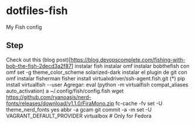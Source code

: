 # dotfiles-fish
My Fish config

## Step
Check out this (blog post)[https://blog.devopscomplete.com/fishing-with-bob-the-fish-2decd3a2f87]
instalar fish
instalar omf
instalar bobthefish con omf
set -g theme_color_scheme solarized-dark
instalar el plugin de git con omf
instalar fisherman
fisher install virtualxdriver/ssh-agent.fish.git (*)
pip install virtualfish --user
Agregar: eval (python -m virtualfish compat_aliases auto_activation) a ~/.config/fish/config.fish
wget https://github.com/ryanoasis/nerd-fonts/releases/download/v1.1.0/FiraMono.zip
fc-cache -fv
set -U theme_nerd_fonts yes
abbr -a gcam git commit -a -m
set -U VAGRANT_DEFAULT_PROVIDER virtualbox # Only for Fedora
